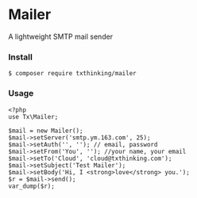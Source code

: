 Mailer
=======

A lightweight SMTP mail sender

### Install

```
$ composer require txthinking/mailer
```

### Usage

```
<?php
use Tx\Mailer;

$mail = new Mailer();
$mail->setServer('smtp.ym.163.com', 25);
$mail->setAuth('', ''); // email, password
$mail->setFrom('You', ''); //your name, your email
$mail->setTo('Cloud', 'cloud@txthinking.com');
$mail->setSubject('Test Mailer');
$mail->setBody('Hi, I <strong>love</strong> you.');
$r = $mail->send();
var_dump($r);
```
